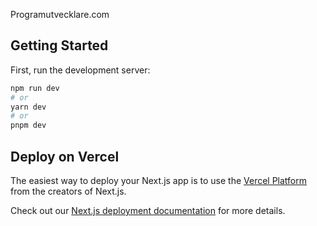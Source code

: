 Programutvecklare.com


## Getting Started

First, run the development server:

```bash
npm run dev  
# or
yarn dev   
# or
pnpm dev     
```   

## Deploy on Vercel

The easiest way to deploy your Next.js app is to use the [Vercel Platform](https://vercel.com/new?utm_medium=default-template&filter=next.js&utm_source=create-next-app&utm_campaign=create-next-app-readme) from the creators of Next.js.

Check out our [Next.js deployment documentation](https://nextjs.org/docs/deployment) for more details.
   
   
   
